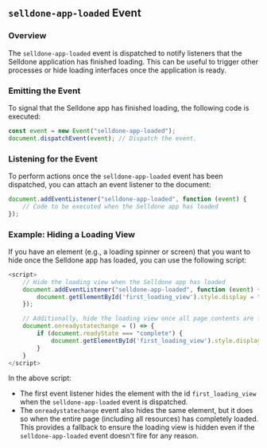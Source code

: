## `selldone-app-loaded` Event

### Overview

The `selldone-app-loaded` event is dispatched to notify listeners that the Selldone application has finished loading. This can be useful to trigger other processes or hide loading interfaces once the application is ready.

### Emitting the Event

To signal that the Selldone app has finished loading, the following code is executed:

```javascript
const event = new Event("selldone-app-loaded");
document.dispatchEvent(event); // Dispatch the event.
```

### Listening for the Event

To perform actions once the `selldone-app-loaded` event has been dispatched, you can attach an event listener to the document:

```javascript
document.addEventListener("selldone-app-loaded", function (event) {
    // Code to be executed when the Selldone app has loaded
});
```

### Example: Hiding a Loading View

If you have an element (e.g., a loading spinner or screen) that you want to hide once the Selldone app has loaded, you can use the following script:

```javascript
<script>
    // Hide the loading view when the Selldone app has loaded
    document.addEventListener("selldone-app-loaded", function (event) {
        document.getElementById('first_loading_view').style.display = "none";
    });

    // Additionally, hide the loading view once all page contents are fully loaded
    document.onreadystatechange = () => {
        if (document.readyState === "complete") {
            document.getElementById('first_loading_view').style.display = "none";
        }
    }
</script>
```

In the above script:
- The first event listener hides the element with the id `first_loading_view` when the `selldone-app-loaded` event is dispatched.
- The `onreadystatechange` event also hides the same element, but it does so when the entire page (including all resources) has completely loaded. This provides a fallback to ensure the loading view is hidden even if the `selldone-app-loaded` event doesn't fire for any reason.
